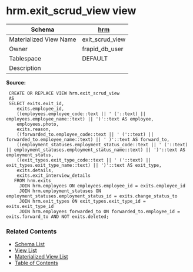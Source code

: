 # hrm.exit_scrud_view view

| Schema | [hrm](../../schemas/hrm.md) |
| ------ | ----------------------------------------------- |
| Materialized View Name | exit_scrud_view |
| Owner | frapid_db_user |
| Tablespace | DEFAULT |
| Description |  |

**Source:**

```plpgsql
 CREATE OR REPLACE VIEW hrm.exit_scrud_view
 AS
 SELECT exits.exit_id,
    exits.employee_id,
    ((employees.employee_code::text || ' ('::text) || employees.employee_name::text) || ')'::text AS employee,
    employees.photo,
    exits.reason,
    ((forwarded_to.employee_code::text || ' ('::text) || forwarded_to.employee_name::text) || ' )'::text AS forward_to,
    ((employment_statuses.employment_status_code::text || ' ('::text) || employment_statuses.employment_status_name::text) || ')'::text AS employment_status,
    ((exit_types.exit_type_code::text || ' ('::text) || exit_types.exit_type_name::text) || ')'::text AS exit_type,
    exits.details,
    exits.exit_interview_details
   FROM hrm.exits
     JOIN hrm.employees ON employees.employee_id = exits.employee_id
     JOIN hrm.employment_statuses ON employment_statuses.employment_status_id = exits.change_status_to
     JOIN hrm.exit_types ON exit_types.exit_type_id = exits.exit_type_id
     JOIN hrm.employees forwarded_to ON forwarded_to.employee_id = exits.forward_to AND NOT exits.deleted;
```


### Related Contents
* [Schema List](../../schemas.md)
* [View List](../../views.md)
* [Materialized View List](../../materialized-views.md)
* [Table of Contents](../../README.md)

